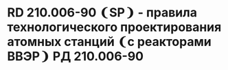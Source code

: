 # RD 210.006-90 ❨SP❩ - правила технологического проектирования атомных станций ❨с реакторами ВВЭР❩ РД 210.006-90
